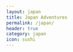 ```yaml
---
layout: japan
title: Japan Adventures
permalink: /japan/
header: true
category: japan
icon: sushi
---
```

